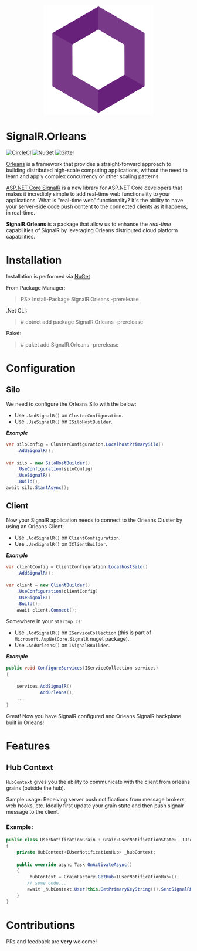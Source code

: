 <p align="center">
  <img src="https://github.com/dotnet/orleans/blob/gh-pages/assets/logo.png" alt="SignalR.Orleans" width="300px"> 
  <h1>SignalR.Orleans</h1>
</p>

[![CircleCI](https://circleci.com/gh/OrleansContrib/SignalR.Orleans/tree/master.svg?style=svg)](https://circleci.com/gh/OrleansContrib/SignalR.Orleans/tree/master)
[![NuGet](https://img.shields.io/nuget/v/SignalR.Orleans.svg?style=flat)](http://www.nuget.org/profiles/SignalR.Orleans)
[![Gitter](https://badges.gitter.im/Join%20Chat.svg)](https://gitter.im/dotnet/orleans?utm_source=badge&utm_medium=badge&utm_campaign=pr-badge)

[Orleans](https://github.com/dotnet/orleans) is a framework that provides a straight-forward approach to building distributed high-scale computing applications, without the need to learn and apply complex concurrency or other scaling patterns. 

[ASP.NET Core SignalR](https://github.com/aspnet/SignalR) is a new library for ASP.NET Core developers that makes it incredibly simple to add real-time web functionality to your applications. What is "real-time web" functionality? It's the ability to have your server-side code push content to the connected clients as it happens, in real-time.

**SignalR.Orleans** is a package that allow us to enhance the _real-time_ capabilities of SignalR by leveraging Orleans distributed cloud platform capabilities.


# Installation

Installation is performed via [NuGet](https://www.nuget.org/packages/SignalR.Orleans/)

From Package Manager:

> PS> Install-Package SignalR.Orleans -prerelease

.Net CLI:

> \# dotnet add package SignalR.Orleans -prerelease

Paket: 

> \# paket add SignalR.Orleans -prerelease

# Configuration

## Silo
We need to configure the Orleans Silo with the below:
* Use `.AddSignalR()` on `ClusterConfiguration`.
* Use `.UseSignalR()` on `ISiloHostBuilder`.

***Example***
```cs
var siloConfig = ClusterConfiguration.LocalhostPrimarySilo()
    .AddSignalR();

var silo = new SiloHostBuilder()
    .UseConfiguration(siloConfig)
    .UseSignalR()
    .Build();
await silo.StartAsync();
```

## Client
Now your SignalR application needs to connect to the Orleans Cluster by using an Orleans Client:
* Use `.AddSignalR()` on `ClientConfiguration`.
* Use `.UseSignalR()` on `IClientBuilder`.

***Example***
```cs
var clientConfig = ClientConfiguration.LocalhostSilo()
    .AddSignalR();

var client = new ClientBuilder()
    .UseConfiguration(clientConfig)
    .UseSignalR()
    .Build();
    await client.Connect();
```

Somewhere in your `Startup.cs`:
* Use `.AddSignalR()` on `IServiceCollection` (this is part of `Microsoft.AspNetCore.SignalR` nuget package).
* Use `.AddOrleans()` on `ISignalRBuilder`.

***Example***
```cs
public void ConfigureServices(IServiceCollection services)
{
    ...
    services.AddSignalR()
            .AddOrleans();
    ...
}
```
Great! Now you have SignalR configured and Orleans SignalR backplane built in Orleans!

# Features
## Hub Context
`HubContext` gives you the ability to communicate with the client from orleans grains (outside the hub).

Sample usage: Receiving server push notifications from message brokers, web hooks, etc. Ideally first update your grain state and then push signalr message to the client.

### Example: 
```cs
public class UserNotificationGrain : Grain<UserNotificationState>, IUserNotificationGrain
{
	private HubContext<IUserNotificationHub> _hubContext;

	public override async Task OnActivateAsync()
	{
		_hubContext = GrainFactory.GetHub<IUserNotificationHub>();
		// some code...
		await _hubContext.User(this.GetPrimaryKeyString()).SendSignalRMessage("Broadcast", State.UserNotification);
	}
}
```

# Contributions
PRs and feedback are **very** welcome!
